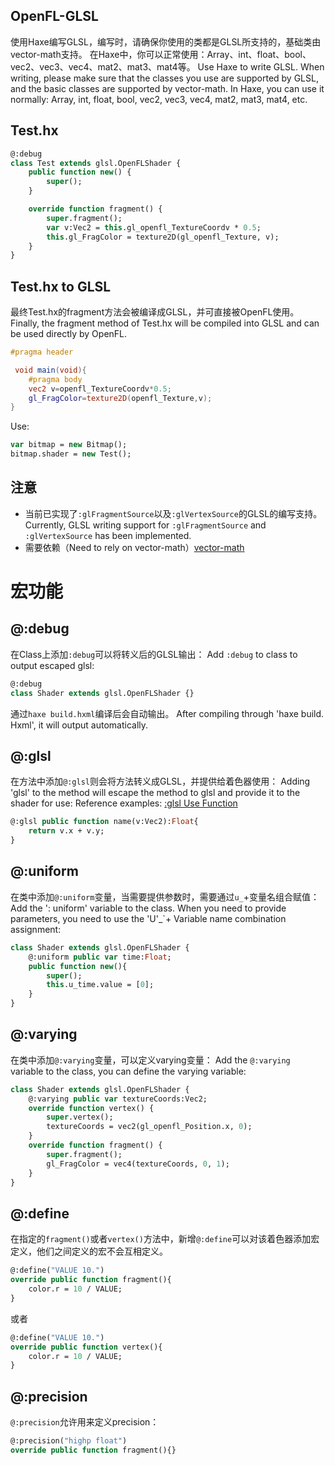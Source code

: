 ## OpenFL-GLSL
使用Haxe编写GLSL，编写时，请确保你使用的类都是GLSL所支持的，基础类由vector-math支持。
在Haxe中，你可以正常使用：Array<T>、int、float、bool、vec2、vec3、vec4、mat2、mat3、mat4等。
Use Haxe to write GLSL. When writing, please make sure that the classes you use are supported by GLSL, and the basic classes are supported by vector-math.
In Haxe, you can use it normally: Array<T>, int, float, bool, vec2, vec3, vec4, mat2, mat3, mat4, etc.

## Test.hx
```haxe
@:debug
class Test extends glsl.OpenFLShader {
	public function new() {
		super();
	}

	override function fragment() {
		super.fragment();
		var v:Vec2 = this.gl_openfl_TextureCoordv * 0.5;
		this.gl_FragColor = texture2D(gl_openfl_Texture, v);
	}
}
```

## Test.hx to GLSL
最终Test.hx的fragment方法会被编译成GLSL，并可直接被OpenFL使用。
Finally, the fragment method of Test.hx will be compiled into GLSL and can be used directly by OpenFL.
```glsl
#pragma header

 void main(void){
    #pragma body
    vec2 v=openfl_TextureCoordv*0.5;
    gl_FragColor=texture2D(openfl_Texture,v);
}
```

Use:
```haxe
var bitmap = new Bitmap();
bitmap.shader = new Test();
```

## 注意
- 当前已实现了`:glFragmentSource`以及`:glVertexSource`的GLSL的编写支持。Currently, GLSL writing support for `:glFragmentSource` and `:glVertexSource` has been implemented.
- 需要依赖（Need to rely on vector-math）[vector-math](https://github.com/haxiomic/vector-math) 

# 宏功能

## @:debug
在Class上添加`:debug`可以将转义后的GLSL输出：
Add `:debug` to class to output escaped glsl:
```haxe
@:debug
class Shader extends glsl.OpenFLShader {}
```
通过`haxe build.hxml`编译后会自动输出。
After compiling through 'haxe build. Hxml', it will output automatically.

## @:glsl
在方法中添加`@:glsl`则会将方法转义成GLSL，并提供给着色器使用：
Adding 'glsl' to the method will escape the method to glsl and provide it to the shader for use:
Reference examples:
[:glsl Use Function](https://github.com/rainyt/openfl-glsl-samples/blob/main/Source/glsl/BitmapGLSL4.hx)
```haxe
@:glsl public function name(v:Vec2):Float{
	return v.x + v.y;
}
```

## @:uniform
在类中添加`@:uniform`变量，当需要提供参数时，需要通过`u_`+变量名组合赋值：
Add the ': uniform' variable to the class. When you need to provide parameters, you need to use the 'U'_`+ Variable name combination assignment:
```haxe
class Shader extends glsl.OpenFLShader {
	@:uniform public var time:Float;
	public function new(){
		super();
		this.u_time.value = [0];
	}
}
```

## @:varying
在类中添加`@:varying`变量，可以定义varying变量：
Add the `@:varying` variable to the class, you can define the varying variable:
```haxe
class Shader extends glsl.OpenFLShader {
	@:varying public var textureCoords:Vec2;
	override function vertex() {
		super.vertex();
		textureCoords = vec2(gl_openfl_Position.x, 0);
	}
	override function fragment() {
		super.fragment();
		gl_FragColor = vec4(textureCoords, 0, 1);
	}
}
```

## @:define
在指定的`fragment()`或者`vertex()`方法中，新增`@:define`可以对该着色器添加宏定义，他们之间定义的宏不会互相定义。
```haxe
@:define("VALUE 10.")
override public function fragment(){
	color.r = 10 / VALUE;
}
```
或者
```haxe
@:define("VALUE 10.")
override public function vertex(){
	color.r = 10 / VALUE;
}
```

## @:precision
`@:precision`允许用来定义precision：
```haxe
@:precision("highp float")
override public function fragment(){}
```